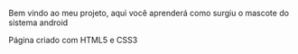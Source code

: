 Bem vindo ao meu projeto, aqui você aprenderá como surgiu o mascote do sistema android

Página criado com HTML5 e CSS3
